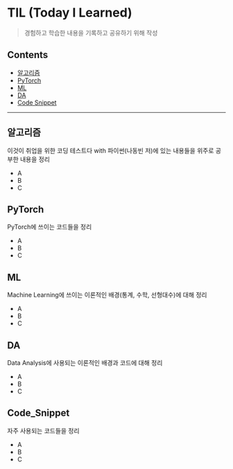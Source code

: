 # TIL (Today I Learned)

> 경험하고 학습한 내용을 기록하고 공유하기 위해 작성

## Contents

- [알고리즘](#알고리즘)
- [PyTorch](#PyTorch)
- [ML](#ML)
- [DA](#DA)
- [Code Snippet](#Code_Snippet)

--------------------------

## 알고리즘

이것이 취업을 위한 코딩 테스트다 with 파이썬(나동빈 저)에 있는 내용들을 위주로 공부한 내용을 정리

- A
- B
- C

## PyTorch

PyTorch에 쓰이는 코드들을 정리

- A
- B
- C

## ML

Machine Learning에 쓰이는 이론적인 배경(통계, 수학, 선형대수)에 대해 정리

- A
- B
- C

## DA

Data Analysis에 사용되는 이론적인 배경과 코드에 대해 정리

- A
- B
- C

## Code_Snippet

자주 사용되는 코드들을 정리

- A
- B
- C
